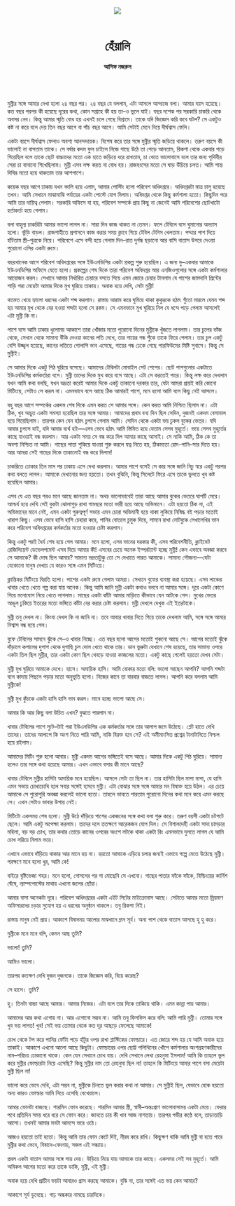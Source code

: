 <div align=center>
<img src=https://images.prothomalo.com/prothomalo-bangla%2F2021-07%2F12070960-c337-4c88-8ec1-9bbf1b57cceb%2FWhatsApp_Image_2021_07_28_at_1_18.jpg?rect=0%2C0%2C2218%2C1164&w=1200&ar=40%3A21&auto=format%2Ccompress&ogImage=true&mode=crop&overlay=&overlay_position=bottom&overlay_width_pct=1 />
<br><br>
<h1>হেঁয়ালি</h1>
<h4>আসিফ নজরুল</h4>
<br><br>
</div>

মুন্নীর সঙ্গে আমার দেখা হলো ২৪ বছর পর। ২৪ বছর যে বললাম, এটা আসলে আন্দাজে বলা। আমার বয়স হয়েছে। কত বছর পরপর কী হয়েছে দূরের কথা, কোন সপ্তাহে কী হয় তা–ও ভুলে যাই। বছর দশেক পর সরকারি চাকরি থেকে অবসর নেব। কিন্তু আমার স্মৃতি বোধ হয় এখনই চলে গেছে বিশ্রামে। তাকে যদি জিজ্ঞেস করি কবে ঘটল? সে একটুও কষ্ট না করে বলে দেয় তিন বছর আগে বা পাঁচ বছর আগে। আমি সেটাই মেনে নিয়ে দীর্ঘশ্বাস ফেলি।

একটা বয়সে দীর্ঘশ্বাস ফেলাও অবশ্য আনন্দদায়ক। বিশেষ করে তার সঙ্গে মুন্নীর স্মৃতি জড়িয়ে থাকলে। তরুণ বয়সে কী ভালোই না বাসতাম তাকে। সে বর্ষার কদম ফুল চাইলে নিজে গাছে উঠে তা পেড়ে আনতাম, রিকশা থেকে একবার পড়ে গিয়েছিল বলে তাকে ছোট বাচ্চাদের মতো এক হাতে জড়িয়ে ধরে রাখতাম, চা খেতে ভালোবাসে বলে তার জন্য পৃথিবীর সেরা চা বানানো শিখেছিলাম। মুন্নী এসব লক্ষ করত না বোধ হয়। রাজহংসের মতো সে ঘাড় উঁচিয়ে চলত। আমি শান্ত দিঘির মতো হয়ে থাকতাম তার আশপাশে।

কয়েক বছর আগে ঢাকায় যখন বদলি হয়ে এলাম, আমার পোস্টিং হলো পরিবেশ অধিদপ্তরে। অধিদপ্তরটা মাত্র চালু হয়েছে তখন। আমি সেখানে মাঝামাঝি পর্যায়ের একটা পোস্টে যোগ দিলাম। অধিদপ্তর থেকে কিছু কর্মশালা হতো। কিছুদিন পরে আমি তার দায়িত্ব পেলাম। সরকারি অফিসে যা হয়, পরিবেশ সম্পর্কে প্রায় কিছু না জেনেই আমি পরিবেশের ছোটখাটো হর্তাকর্তা হয়ে গেলাম।

বলা বাহুল্য চাকরিটা আমার ভালো লাগল না। সারা দিন কাজ থাকত না তেমন। ফলে টেবিলে বসে ঘুমানোর অভ্যাস হলো। ভুঁড়ি বাড়ল। রাজশাহীতে প্রশাসনে কাজ করার সময় ক্লাবে গিয়ে টেবিল টেনিস খেলতাম। পদ্মার পাশ দিয়ে হাঁটতাম স্ত্রী–পুত্রকে নিয়ে। পরিবেশে এসে বন্দী হয়ে গেলাম দিন–রাত দুর্গন্ধ ছড়ানো আর বাসি বাতাস উগরে দেওয়া পুরোনো এসির একটা রুমে।

বছরখানেক আগে পরিবেশ অধিদপ্তরের সঙ্গে ইউএনডিপির একটা প্রকল্প শুরু হয়েছিল। এ জন্য দু–একবার আমাকে ইউএনডিপির অফিসে যেতে হলো। প্রকল্পের শেষ দিকে তারা পরিবেশ অধিদপ্তর আর এনজিওগুলোর সঙ্গে একটা কর্মশালার আয়োজন করল। সেখানে আমার নির্ধারিত চেয়ারে বসতে গিয়ে এমন জোরে চেয়ার টানলাম যে পাশের জামদানি প্রিন্টের শাড়ি পরা মেয়েটা আমার দিকে মুখ ঘুরিয়ে তাকায়। অবাক হয়ে দেখি, সেটা মুন্নী!

থতমত খেয়ে হ্যালো ধরনের একটা শব্দ করলাম। রাস্তায় আরাম করে ঘুমিয়ে থাকা কুকুরকে হঠাৎ গুঁতো মারলে যেমন শব্দ হয় আমার মুখ থেকে বের হওয়া শব্দটা হলো সে রকম। সে এমনভাবে মুখ ঘুরিয়ে নিল যে ধন্দে পড়ে গেলাম আসলেই এটা মুন্নী কি না।

পাশে বসে আমি ঢাকার ধুলোময় আকাশে তারা খোঁজার মতো পুরোনো দিনের মুন্নীকে খুঁজতে লাগলাম। তার চুলের ভাঁজ থেকে, সেখান থেকে সামান্য উঁকি দেওয়া কানের লতি দেখে, তার গায়ের গন্ধ শুঁকে তাকে ফিরে পেলাম। তার চুল একটু বেশি উজ্জ্বল হয়েছে, কানের লতিতে গোলাপি ভাব এসেছে, গায়ের গন্ধ ঢেকে গেছে পারফিউমের মিষ্টি সুবাসে। কিন্তু সে মুন্নীই।

সে আমার দিকে একটু পিঠ ঘুরিয়ে বসেছে। আমাদের টেবিলটা মোবাইল সেট শেপের। ছোট পাশগুলোর একটাতে ইউএনডিপির কর্মকর্তারা বসে। মুন্নী তাদের দিকে মুখ করে বসে আছে। এটা সে করতেই পারে। কিন্তু লক্ষ করে দেখলাম যখন আমি কথা বলছি, যখন ভদ্রতা করেই আমার দিকে একটু তাকানো দরকার তার, যেটা আমরা প্রায়ই করি কোনো মিটিংয়ে, সেটাও সে করল না। এমনভাবে বসে আছে ঠিক আমারই পাশে, মনে হলো আমি বলে কিছু নেই আসলে।

বহু বছর আগে সম্পর্কের একদম শেষ দিকে এমন করত সে আমার সঙ্গে। কেন করত আমি নিশ্চিত ছিলাম না। এটা ঠিক, খুব অদ্ভুত একটা সমস্যা হয়েছিল তার সঙ্গে আমার। আমাদের প্রথম বন্য দিন ছিল সেদিন, দুজনই একদম বেসামাল হয়ে গিয়েছিলাম। তারপর কেন যেন হঠাৎ চুপসে গেলাম আমি। সেদিন থেকে একটা ভয় ঢুকল বুকের ভেতর। যদি আবার চুপসে যাই, যদি আবার ব্যর্থ হই—এসব ভেবে হঠাৎ আমি স্তিমিত হয়ে যেতাম সেসব মুহূর্তে। ভয়ে সেসব মুহূর্তের কাছে যাওয়াই বন্ধ করলাম। আর একটা সময় সে বন্ধ করে দিল আমার কাছে আসাই। সে নাকি আমি, ঠিক কে তা অবশ্য নিশ্চিত না আমি। গাছের পাতা শুকিয়ে যাওয়া শুরু করলে যত্ন নিতে হয়, ঠিকমতো রোদ-পানি–সার দিতে হয়। আর আমরা সেই গাছের দিকে তাকানোই বন্ধ করে দিলাম!

চাকরিতে ঢোকার তিন মাস পর ঢাকায় এসে দেখা করলাম। আমার পাশে বসেই সে কার সঙ্গে জানি নিচু স্বরে একটু পরপর কথা বলতে লাগল। আমাকে দেখানোর জন্য হয়তো। তখন বুঝিনি, কিন্তু সিলেটে ফিরে এসে তাকে ভুলতে খুব কষ্ট হয়েছিল আমার।

এসব যে এত বছর পরও মনে আছে জানতাম না। অথচ ভালোভাবেই তারা আছে আমার বুকের ভেতরে ঘাপটি মেরে। আশ্চর্য হয়ে দেখি সেই বুকটা ঝোলাগুড় রাখা গামছার মতো ভারী হয়ে আছে অভিমানে। এটা হয়তো ঠিক না, এই অভিমানের মানে নেই, এমন একটা গুরুত্বপূর্ণ সভায় এমন চোরা অভিমানী হয়ে থাকা লুকিয়ে নিষিদ্ধ বই পড়ার মতোই খারাপ কিছু। এসব ভেবে হাসি হাসি চেহারা করে, পানির বোতলে চুমুক দিয়ে, সামনে রাখা নোটবুকে লেখালেখির ভান করে পরিবেশ অধিদপ্তরের কর্মকর্তার মতো হওয়ার চেষ্টা করলাম।

কিন্তু একটু পরই ধৈর্য শেষ হয়ে গেল আমার। মনে হলো, এসব ভানের দরকার কী, এসব পরিবেশনীতি, ক্লাইমেট রেজিলিয়েন্ট ডেভেলপমেন্ট এসব দিয়ে আমার কী! এসবের চেয়ে অনেক ইম্পরট্যান্ট হচ্ছে মুন্নী! কেন এভাবে অবজ্ঞা করবে সে আমাকে? কী দোষ ছিল আমার? সামান্য ভদ্রতাটুকু তো সে দেখাতে পারত আমাকে। সামান্য সৌজন্য—যেটা যেকোনো মানুষ দেখায় যে কারও সঙ্গে এমন মিটিংয়ে।

ক্লান্তিকর মিটিংয়ে বিরতি হলো। পাশের একটা রুমে গেলাম আমরা। সেখানে বুফের ব্যবস্থা করা হয়েছে। এসব লাঞ্চের খাবার খেতে খেতে গল্প করা যায় অনেক। কিন্তু আমি জানি মুন্নী একটা কথাও বলবে না আমার সঙ্গে। দূরে একটা কোণে গিয়ে মনোযোগ নিয়ে খেতে লাগলাম। মাছের একটা কাঁটা আমার মাড়িতে কীভাবে যেন আটকে গেল। মুখের ভেতর আঙুল ঢুকিয়ে ইতরের মতো ভঙ্গিতে কাঁটা বের করার চেষ্টা করলাম। মুন্নী দেখলে দেখুক এই ইতরটাকে।

মুন্নী তবু দেখল না। কিংবা দেখল কি না জানি না। তবে আবার খাবার নিতে গিয়ে তাকে দেখলাম আমি, সঙ্গে সঙ্গে আমার নিশ্বাস বন্ধ হয়ে গেল।

বুফে টেবিলের সামনে ঝুঁকে সে–ও খাবার নিচ্ছে। এত বছর হলো আগের মতোই শুকনো আছে সে। আগের মতোই ঝুঁকে দাঁড়ালে কপালের দুপাশ থেকে দুগাছি চুল দোল খেতে থাকে তার। ডান ভুরুটা যেখানে শেষ হয়েছে, তার সামান্য ওপরে একটা তিল ছিল মুন্নীর, তার একটা কোণ ছিল থেবড়ে যাওয়া কাজলের মতো। একটু কাছে গেলেই হয়তো দেখব সেটা।

মুন্নী মুখ ঘুরিয়ে আমাকে দেখে। হাসে। অমায়িক হাসি। আমি বোকার মতো বলি: ভালো আছেন আপনি? আপনি শব্দটা বলে কাদায় পিছলে পড়ার মতো অনুভূতি হলো। নিজের কানে তা বারবার বাজতে লাগল। আপনি করে বললাম আমি মুন্নীকে!

মুন্নী মুখ কুঁচকে একটা হাসি হাসি ভাব করল। মানে হচ্ছে ভালো আছে সে।

আমার কি আর কিছু বলা উচিত এখন? বুঝতে পারলাম না।

খাবার টেবিলের পাশে স্যুট–টাই পরা ইউএনডিপির এক কর্মকর্তার সঙ্গে তার আলাপ জমে উঠেছে। প্লেট হাতে দেখি তাদের। তাদের আলাপে কি অংশ নিতে পারি আমি, নাকি বিরক্ত হবে সে? এই অমীমাংসিত প্রশ্নের টানাটানিতে নিশ্চল হয়ে রইলাম।

আমাদের মিটিং শুরু হলো আবার। মুন্নী একদম আগের ভঙ্গিতেই বসে আছে। আমার দিকে একটু পিঠ ঘুরিয়ে। সামান্য হলেও তার সঙ্গে কথা হয়েছে আমার। এখন এভাবে বসার কী মানে আছে?

খাবার টেবিলে মুন্নীর হাসিটা অমায়িক মনে হয়েছিল। আসলে সেটা তা ছিল না। তার হাসিটা ছিল মাপা মাপা, যে হাসি এমন সভায় চোখাচোখি হলে সবার সঙ্গেই হাসবে মুন্নী। এটা বোঝার সঙ্গে সঙ্গে আমার মন বিষাক্ত হয়ে উঠল। এর চেয়ে আমাকে সে পুরোপুরি অবজ্ঞা করলেই ভালো হতো। তাহলে ভাবতে পারতাম পুরোনো দিনের কথা মনে করে এমন করছে সে। এখন সেটাও ভাবার উপায় নেই।

মিটিংটা একসময় শেষ হলো। মুন্নী উঠে দাঁড়িয়ে পাশের একজনের সঙ্গে কথা বলা শুরু করে। তরুণ বয়সী একটা চটপটে ছেলে। আমি একটু অপেক্ষা করলাম। তাদের দলে ততক্ষণে আরেকজন যোগ দিল। সে বিশালদেহী একটা সাদা চামড়ার মহিলা, বড় বড় চোখ, তার কথার তোড়ে কানের ওপরের অংশে লটকে থাকা একটা রিং এমনভাবে দুলতে লাগল যে আমি চোখ সরিয়ে নিলাম ভয়ে।

এখানে এভাবে দাঁড়িয়ে থাকার আর মানে হয় না। হয়তো আমাকে এড়িয়ে চলার জন্যই এভাবে গল্পে মেতে উঠেছে মুন্নী। পরক্ষণে মনে হলো ধুর, আমি কে!

বাইরে বৃষ্টিভেজা শহর। মনে হলো, গোসলের পর গা মোছেনি সে এখনো। গাছের পাতার ফাঁকে ফাঁকে, বিল্ডিংয়ের কার্নিশ ঘেঁষে, ল্যাম্পপোস্টের মাথায় এখনো জলের ছোঁয়া।

আমার বাসা অনেকটা দূরে। পরিবেশ অধিদপ্তরের একটা এইট সিটের মাইক্রোবাস আছে। সেটাতে আমার মতো ম্রিয়মাণ অফিসারদের চড়ার সুযোগ হয় এ ধরনের অনুষ্ঠান থাকলে। তবু রিকশা নিই।

রাস্তায় মানুষ নেই প্রায়। আকাশে বিষাদময় আলোর মাঝখানে ম্লান সূর্য। অন্য পাশ থেকে বাতাস আসছে হু হু করে।

মুন্নীকে মনে মনে বলি, কেমন আছ তুমি?

ভালো! তুমি?

আমিও ভালো।

তারপর কতক্ষণ দেখি দুজন দুজনকে। তাকে জিজ্ঞেস করি, বিয়ে করেছ?

সে হাসে। তুমি?

হু। তিনটা বাচ্চা আছে আমার। আমার নিজের। এটা বলে তার দিকে তাকিয়ে থাকি। এমন কান্না পায় আমার।

আমাদের আর কথা এগোয় না। আর এগোনো সম্ভব না। আমি তবু ফিসফিস করে বলি: আমি পারি মুন্নী। তোমার সঙ্গে খুব ভয় লাগত! খুব! সেই ভয় তোমার থেকে কত দূর আছড়ে ফেলেছে আমাকে!

চোখ থেকে টপ করে পানির ফোঁটা পড়ে হাঁটুর ওপর রাখা প্লাস্টিকের ফোল্ডারে। এত জোরে শব্দ হয় যে আমি অবাক হয়ে তাকাই। আকাশে এখনো আলো আছে কিছুটা। ফোল্ডারের ওপর ছোট্ট পলিথিনের খোঁপে কর্মশালার অংশগ্রহণকারীদের নাম–পরিচয় ঢোকানো থাকে। কেন যেন সেখানে চোখ যায়। দেখি সেখানে লেখা রেহনুমা ইসলাম! আমি কি তাহলে ভুল করে মুন্নীর ফোল্ডারটা নিয়ে এসেছি? কিন্তু মুন্নীর নাম তো রেহনুমা ছিল না! তাহলে কি মিটিংয়ে আমার পাশে বসা মেয়েটা মুন্নী ছিল না!

ভালো করে ভেবে দেখি, এটা সম্ভব না, মুন্নীকে চিনতে ভুল করার কথা না আমার। সে মুন্নীই ছিল, যেভাবে হোক হয়তো অন্য কারও ফোল্ডার আমি নিয়ে এসেছি বেখেয়ালে।

আমার ফোনটা বাজছে। শারমিন ফোন করেছে। শারমিন আমার স্ত্রী, স্বামী–অন্তঃপ্রাণ ভালোবাসাময় একটা মেয়ে। ফেরার পথে প্রতিদিন সময় ধরে ধরে সে ফোন করে। জানতে চায় কী খাব আজ নাশতায়। তারপর গভীর কণ্ঠে বলে, তাড়াতাড়ি আসো। তখনই আমার মনটা আনন্দে ভরে ওঠে।

আজও হয়তো তাই হতো। কিন্তু আমি তার ফোন কেটে দিই, নীরব করে রাখি। কিছুক্ষণ থাকি আমি মুন্নী বা হতে পারে মুন্নীর কথা ভেবে, বিষাদে-বেদনায়, সজল এই সন্ধ্যায়।

প্রবল একটা বাতাস আমার সঙ্গে সায় দেয়। উড়িয়ে নিয়ে যায় আমাকে তার কাছে। একসময় সেই সব মুহূর্তে। আমি অবিকল আগের মতো করে তাকে ডাকি, মুন্নী, এই মুন্নী।

অবাক হয়ে দেখি প্রাচীন ভয়টা আবারও গ্রাস করছে আমাকে। বুঝি না, তার সঙ্গেই এত ভয় কেন আমার?

আকাশে সূর্য ডুবেছে। গাঢ় অন্ধকার নামছে চারদিকে।
